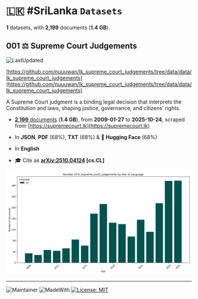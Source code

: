 # 🇱🇰 #SriLanka `Datasets`

**1** datasets, with **2,199** documents (**1.4 GB**).

## 001 ⚖️ Supreme Court Judgements

![LastUpdated](https://img.shields.io/badge/last_updated-2025--10--25_08:42:42-green)

[https://github.com/nuuuwan/lk_supreme_court_judgements/tree/data/data/lk_supreme_court_judgements](https://github.com/nuuuwan/lk_supreme_court_judgements/tree/data/data/lk_supreme_court_judgements)

A Supreme Court judgment is a binding legal decision that interprets the Constitution and laws, shaping justice, governance, and citizens’ rights.

- [**2,199** documents](https://github.com/nuuuwan/lk_supreme_court_judgements/tree/data/data/lk_supreme_court_judgements) (**1.4 GB**), from **2009-01-27** to **2025-10-24**, scraped from [https://supremecourt.lk](https://supremecourt.lk)

- In **JSON**, **PDF** (68%), **TXT** (68%) & **🤗 Hugging Face** (68%)

- In **English**

- 🎓 Cite as **[arXiv:2510.04124](https://arxiv.org/abs/2510.04124) [cs.CL]**

![Chart](https://raw.githubusercontent.com/nuuuwan/lk_supreme_court_judgements/refs/heads/data/data/lk_supreme_court_judgements/docs_by_year_and_lang.png)

---

![Maintainer](https://img.shields.io/badge/maintainer-nuuuwan-red)
![MadeWith](https://img.shields.io/badge/made_with-python-blue)
[![License: MIT](https://img.shields.io/badge/License-MIT-yellow.svg)](https://opensource.org/licenses/MIT)
